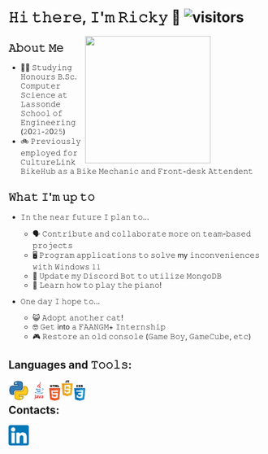 # 𝙷𝚒 𝚝𝚑𝚎𝚛𝚎, 𝙸'𝚖 𝚁𝚒𝚌𝚔𝚢 </strong> 👋 ![visitors](https://visitor-badge.glitch.me/badge?page_id=Rickie457&left_color=black&right_color=blue) 
<img src="./img/cherry.gif" align="right" height=250vh/ width=70%>

## 𝙰𝚋𝚘𝚞𝚝 𝙼𝚎
 - 🧑‍🎓 𝚂𝚝𝚞𝚍𝚢𝚒𝚗𝚐 𝙷𝚘𝚗𝚘𝚞𝚛𝚜 𝙱.𝚂𝚌. 𝙲𝚘𝚖𝚙𝚞𝚝𝚎𝚛 𝚂𝚌𝚒𝚎𝚗𝚌𝚎 𝚊𝚝 𝙻𝚊𝚜𝚜𝚘𝚗𝚍𝚎 𝚂𝚌𝚑𝚘𝚘𝚕 𝚘𝚏 𝙴𝚗𝚐𝚒𝚗𝚎𝚎𝚛𝚒𝚗𝚐 (𝟸0𝟸𝟷-𝟸0𝟸𝟻)
 - 🚲 𝙿𝚛𝚎𝚟𝚒𝚘𝚞𝚜𝚕𝚢 𝚎𝚖𝚙𝚕𝚘𝚢𝚎𝚍 𝚏𝚘𝚛 𝙲𝚞𝚕𝚝𝚞𝚛𝚎𝙻𝚒𝚗𝚔 𝙱𝚒𝚔𝚎𝙷𝚞𝚋 𝚊𝚜 𝚊 𝙱𝚒𝚔𝚎 𝙼𝚎𝚌𝚑𝚊𝚗𝚒𝚌 𝚊𝚗𝚍 𝙵𝚛𝚘𝚗𝚝-𝚍𝚎𝚜𝚔 𝙰𝚝𝚝𝚎𝚗𝚍𝚎𝚗𝚝

## 𝚆𝚑𝚊𝚝 𝙸'𝚖 𝚞𝚙 𝚝𝚘 
 - 𝙸𝚗 𝚝𝚑𝚎 𝚗𝚎𝚊𝚛 𝚏𝚞𝚝𝚞𝚛𝚎 𝙸 𝚙𝚕𝚊𝚗 𝚝𝚘...
    - 🗣️ 𝙲𝚘𝚗𝚝𝚛𝚒𝚋𝚞𝚝𝚎 𝚊𝚗𝚍 𝚌𝚘𝚕𝚕𝚊𝚋𝚘𝚛𝚊𝚝𝚎 𝚖𝚘𝚛𝚎 𝚘𝚗 𝚝𝚎𝚊𝚖-𝚋𝚊𝚜𝚎𝚍 𝚙𝚛𝚘𝚓𝚎𝚌𝚝𝚜
    - 🖥️ 𝙿𝚛𝚘𝚐𝚛𝚊𝚖 𝚊𝚙𝚙𝚕𝚒𝚌𝚊𝚝𝚒𝚘𝚗𝚜 𝚝𝚘 𝚜𝚘𝚕𝚟𝚎 my 𝚒𝚗𝚌𝚘𝚗𝚟𝚎𝚗𝚒𝚎𝚗𝚌𝚎𝚜 𝚠𝚒𝚝𝚑 𝚆𝚒𝚗𝚍𝚘𝚠𝚜 𝟷𝟷
    - 💾 𝚄𝚙𝚍𝚊𝚝𝚎 𝚖𝚢 𝙳𝚒𝚜𝚌𝚘𝚛𝚍 𝙱𝚘𝚝 𝚝𝚘 𝚞𝚝𝚒𝚕𝚒𝚣𝚎 𝙼𝚘𝚗𝚐𝚘𝙳𝙱
    - 🎹 𝙻𝚎𝚊𝚛𝚗 𝚑𝚘𝚠 𝚝𝚘 𝚙𝚕𝚊𝚢 𝚝𝚑𝚎 𝚙𝚒𝚊𝚗𝚘!

 - 𝙾𝚗𝚎 𝚍𝚊𝚢 𝙸 𝚑𝚘𝚙𝚎 𝚝𝚘...
    - 😺 𝙰𝚍𝚘𝚙𝚝 𝚊𝚗𝚘𝚝𝚑𝚎𝚛 𝚌𝚊𝚝!
    - 🤓 𝙶𝚎𝚝 into 𝚊 𝙵𝙰𝙰𝙽𝙶𝙼+ 𝙸𝚗𝚝𝚎𝚛𝚗𝚜𝚑𝚒𝚙
    - 🎮 𝚁𝚎𝚜𝚝𝚘𝚛𝚎 𝚊𝚗 𝚘𝚕𝚍 𝚌𝚘𝚗𝚜𝚘𝚕𝚎 (𝙶𝚊𝚖𝚎 𝙱𝚘𝚢, 𝙶𝚊𝚖𝚎𝙲𝚞𝚋𝚎, 𝚎𝚝𝚌)

## Languages and 𝚃𝚘𝚘𝚕𝚜:

<img src="./img/python_icon512.png" height="40em" align="left"/>  
<img src="./img/java-icon.jpg" height="40em" align="left"/>
<img src="./img/html-css-javascript-icons.png" height="40em" align="left"/> 
<br/>

## Contacts:

[<img src="./img/linkedin-logo.png" height="40em" align="center"/>](https://www.linkedin.com/in/ricky-tran-b6938a22b/)
